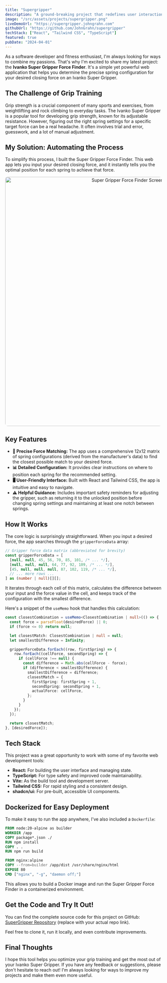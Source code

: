 ```yaml
---
title: "Supergripper"
description: "A ground-breaking project that redefines user interaction."
image: "/src/assets/projects/supergripper.png"
liveDemoUrl: "https://supergripper.johngrahn.com"
githubUrl: "https://github.com/JohnGrahn/supergripper"
techStack: ["React", "Tailwind CSS", "TypeScript"]
featured: true
pubDate: "2024-04-01"
---
```


As a software developer and fitness enthusiast, I'm always looking for ways to combine my passions. That's why I'm excited to share my latest project: the **Ivanko Super Gripper Force Finder**. It's a simple yet powerful web application that helps you determine the precise spring configuration for your desired closing force on an Ivanko Super Gripper.

## The Challenge of Grip Training

Grip strength is a crucial component of many sports and exercises, from weightlifting and rock climbing to everyday tasks. The Ivanko Super Gripper is a popular tool for developing grip strength, known for its adjustable resistance. However, figuring out the right spring settings for a specific target force can be a real headache. It often involves trial and error, guesswork, and a lot of manual adjustment.

## My Solution: Automating the Process

To simplify this process, I built the Super Gripper Force Finder. This web app lets you input your desired closing force, and it instantly tells you the optimal position for each spring to achieve that force.

<div align="center">
<img src="https://placehold.co/800x400?text=Super+Gripper+Force+Finder+Screenshot" alt="Super Gripper Force Finder Screenshot" width="800" style="border-radius: 8px;">
</div>

## Key Features

-   **🎯 Precise Force Matching:**  The app uses a comprehensive 12x12 matrix of spring configurations (derived from the manufacturer's data) to find the closest possible match to your desired force.
-   **📊 Detailed Configuration:**  It provides clear instructions on where to position each spring for the recommended setting.
-   **🖥️ User-Friendly Interface:** Built with React and Tailwind CSS, the app is intuitive and easy to navigate.
-   **⚠️ Helpful Guidance:** Includes important safety reminders for adjusting the gripper, such as returning it to the unlocked position before changing spring settings and maintaining at least one notch between springs.

## How It Works

The core logic is surprisingly straightforward. When you input a desired force, the app searches through the `gripperForceData` array:

```typescript
// Gripper force data matrix (abbreviated for brevity)
const gripperForceData = [
  [null, null, 45, 56, 70, 85, 101, /* ... */],
  [null, null, null, 64, 77, 92, 109, /* ... */],
  [45, null, null, null, 87, 102, 119, /* ... */],
  // ... more rows ...
] as (number | null)[][];
```

It iterates through each cell of this matrix, calculates the difference between your input and the force value in the cell, and keeps track of the configuration with the smallest difference.

Here's a snippet of the `useMemo` hook that handles this calculation:

```typescript
const closestCombination = useMemo<ClosestCombination | null>(() => {
  const force = parseFloat(desiredForce) || 0;
  if (force <= 0) return null;

  let closestMatch: ClosestCombination | null = null;
  let smallestDifference = Infinity;

  gripperForceData.forEach((row, firstSpring) => {
    row.forEach((cellForce, secondSpring) => {
      if (cellForce !== null) {
        const difference = Math.abs(cellForce - force);
        if (difference < smallestDifference) {
          smallestDifference = difference;
          closestMatch = {
            firstSpring: firstSpring + 1,
            secondSpring: secondSpring + 1,
            actualForce: cellForce,
          };
        }
      }
    });
  });

  return closestMatch;
}, [desiredForce]);
```

## Tech Stack

This project was a great opportunity to work with some of my favorite web development tools:

-   **React:** For building the user interface and managing state.
-   **TypeScript:** For type safety and improved code maintainability.
-   **Vite:** As the build tool and development server.
-   **Tailwind CSS:** For rapid styling and a consistent design.
-   **shadcn/ui:** For pre-built, accessible UI components.

## Dockerized for Easy Deployment

To make it easy to run the app anywhere, I've also included a `Dockerfile`:

```dockerfile
FROM node:20-alpine as builder
WORKDIR /app
COPY package*.json ./
RUN npm install
COPY . .
RUN npm run build

FROM nginx:alpine
COPY --from=builder /app/dist /usr/share/nginx/html
EXPOSE 80
CMD ["nginx", "-g", "daemon off;"]
```

This allows you to build a Docker image and run the Super Gripper Force Finder in a containerized environment.

## Get the Code and Try It Out!

You can find the complete source code for this project on GitHub: [SuperGripper Repository](https://github.com/yourusername/SuperGripper) (replace with your actual repo link).

Feel free to clone it, run it locally, and even contribute improvements.

## Final Thoughts

I hope this tool helps you optimize your grip training and get the most out of your Ivanko Super Gripper. If you have any feedback or suggestions, please don't hesitate to reach out! I'm always looking for ways to improve my projects and make them even more useful.
